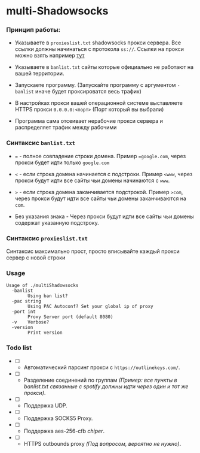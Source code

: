 # multi-Shadowsocks

### Принцип работы: 

* Указываете в `proxieslist.txt` shadowsocks прокси сервера. Все ссылки должны начинаться с протокола `ss://`. Ссылки на прокси можно взять например [тут](https://outlinekeys.com/)

* Указываете в `banlist.txt` сайты которые официально не работают на вашей территории.

* Запускаете программу. (Запускайте программу с аргументом `-banlist` иначе будет проксироватся весь трафик)

* В настройках прокси вашей операционной системе выставляете HTTPS прокси `0.0.0.0:<порт>` (Порт который вы выбрали)

* Программа сама отсеивает нерабочие прокси сервера и распределяет трафик между рабочими

### Синтаксис `banlist.txt`

* `=` - полное совпадение строки домена. Пример `=google.com`, через прокси будет идти только `google.com`

* `<` - если строка домена начинается с подстроки. Пример `<www`, через прокси будут идти все сайты чьи домены начинаются с `www`.

* `>` - если строка домена заканчивается подстрокой. Пример `>com`, через прокси будут идти все сайты чьи домены заканчиваются на `com`.

* Без указания знака - Через прокси будут идти все сайты чьи домены содержат указанную подстроку. 

### Синтаксис `proxieslist.txt`

Синтаксис максимально прост, просто вписывайте каждый прокси сервер с новой строки 

### Usage

```
Usage of ./multiShadowsocks
  -banlist
        Using ban list?
  -pac string
        Using PAC Autoconf? Set your global ip of proxy
  -port int
        Proxy Server port (default 8080)
  -v    Verbose?
  -version
        Print version
```

### Todo list

- [ ] - Автоматический парсинг прокси с `https://outlinekeys.com/`.
- [ ] - Разделение соединений по группам _(Пример: все пункты в banlist.txt связанные с spotify должны идти через один и тот же прокси)_.
- [ ] - Поддержка UDP.
- [ ] - Поддержка SOCKS5 Proxy.
- [ ] - Поддержка aes-256-cfb _chiper_.
- [ ] - HTTPS outbounds proxy _(Под вопросом, вероятно не нужно)_.
